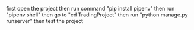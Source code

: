 first open the project  then run command "pip install pipenv" 
then 
run "pipenv shell"
then
go to "cd TradingProject"
then 
run "python manage.py runserver"
then test the project 
